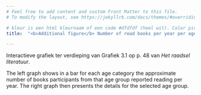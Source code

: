 ```yaml
---
# Feel free to add content and custom Front Matter to this file.
# To modify the layout, see https://jekyllrb.com/docs/themes/#overriding-theme-defaults

# kleur is een html kleurnaam of een code #dfdfdf (heel wit). Color picker: https://htmlcolorcodes.com/.
title:  "<b>Additional figure</b> Number of read books per year per age group"

---
```

Interactieve grafiek ter verdieping van Grafiek 3.1 op p. 48 van *Het raadsel literatuur*.


<script src="https://d3js.org/d3.v6.min.js" defer></script>
<script src="https://d3js.org/d3-scale.v3.min.js" defer></script>
<script src="js/companion_chart_3-1-1_books-per-year_agegroups.js" defer></script>

<div>
  <div class="chart_float" id="chart_3-1-1_books-per-year_agegroups_mean"></div>
  <div class="chart_float" id="chart_3-1-1_books-per-year_agegroups_hist"></div>
</div>
<!-- TODO: solve below hack to clear -->
<div style="clear: both;"></div>

The left graph shows in a bar for each age category the approximate number of books participants from that age group reported reading per year. The right graph then presents the details for the selected age group.
